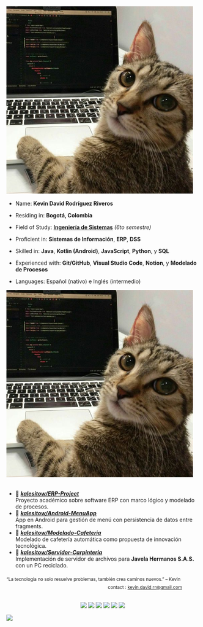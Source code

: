 
<img src="./images/gato.jpg" width="488" />

* Name: **Kevin David Rodríguez Riveros**

* Residing in: **Bogotá, Colombia**

* Field of Study: [**Ingeniería de Sistemas**](https://www.udistrital.edu.co/) *(6to semestre)*

* Proficient in: **Sistemas de Información**, **ERP**, **DSS**

* Skilled in: **Java**, **Kotlin (Android)**, **JavaScript**, **Python**, y **SQL**

* Experienced with: **Git/GitHub**, **Visual Studio Code**, **Notion**, y **Modelado de Procesos**

* Languages: Español (nativo) e Inglés (intermedio)

<img src="./images/gato.jpg" width="488" />
<br/>
<br/>

* 📗 [***kalesitow/ERP-Project***](https://github.com/kalesitow/ERP-Project) <br/>
  Proyecto académico sobre software ERP con marco lógico y modelado de procesos.
* 📘 [***kalesitow/Android-MenuApp***](https://github.com/kalesitow/Android-MenuApp) <br/>
  App en Android para gestión de menú con persistencia de datos entre fragments.
* 📙 [***kalesitow/Modelado-Cafeteria***](https://github.com/kalesitow/Modelado-Cafeteria) <br/>
  Modelado de cafetería automática como propuesta de innovación tecnológica.
* 📒 [***kalesitow/Servidor-Carpinteria***](https://github.com/kalesitow/Servidor-Carpinteria) <br/>
  Implementación de servidor de archivos para **Javela Hermanos S.A.S.** con un PC reciclado.

<sub>“La tecnología no solo resuelve problemas, también crea caminos nuevos.” – Kevin  
&nbsp;&nbsp;&nbsp;&nbsp;&nbsp;&nbsp;&nbsp;&nbsp;&nbsp;&nbsp;&nbsp;&nbsp;&nbsp;&nbsp;&nbsp;&nbsp;&nbsp;&nbsp;&nbsp;&nbsp;&nbsp;&nbsp;&nbsp;&nbsp;&nbsp;&nbsp;&nbsp;&nbsp;&nbsp;&nbsp;&nbsp;&nbsp;&nbsp;&nbsp;&nbsp;&nbsp;&nbsp;&nbsp;&nbsp;&nbsp;&nbsp;&nbsp;&nbsp;&nbsp;&nbsp;&nbsp;&nbsp;&nbsp;&nbsp;&nbsp;&nbsp;&nbsp;&nbsp;&nbsp;&nbsp;&nbsp;&nbsp;&nbsp;&nbsp;&nbsp;&nbsp;&nbsp;&nbsp;&nbsp;&nbsp;&nbsp;&nbsp;&nbsp;&nbsp;&nbsp;&nbsp;&nbsp;&nbsp;&nbsp;&nbsp;&nbsp;&nbsp;&nbsp;&nbsp;&nbsp;&nbsp;contact : kevin.david.rr@gmail.com</sub>
<br/><br/>
<p align='center'>
<a href="#"><img src="https://img.shields.io/badge/%23-DAC6C2?style=for-the-badge"/></a> 
<a href="https://github.com/kalesitow"><img src="https://img.shields.io/badge/GITHUB-DAC6C2?style=for-the-badge"/></a> 
<a href="#"><img src="https://img.shields.io/badge/LINKEDIN-DAC6C2?style=for-the-badge"/></a> 
<a href="#"><img src="https://img.shields.io/badge/INSTAGRAM-DAC6C2?style=for-the-badge"/></a> 
<a href="#"><img src="https://img.shields.io/badge/TELEGRAM-DAC6C2?style=for-the-badge"/></a> 
<a href="#"><img src="https://img.shields.io/badge/THREADS-DAC6C2?style=for-the-badge"/></a> 
</p>
</div>

[<img src="https://api.gitsponsors.com/api/badge/img?id=346749557" height="20">](https://api.gitsponsors.com/api/badge/link?p=JkDWF0gOVEimlkpCoj9xdBoXWRGMbNfC0sdrwf6txoPa2MbIgkrRU/ljgEoDE4FbnuOrOOGP6M3FRH0FiNXgAzbxT/vy0OFdhjDMmPjK/hX7U4wVUoW0rlYMC+8edaOCPVsffLSP6WXb0NnBzHcqgmp2sGBh5gMJiqIgtICOspk=)
